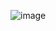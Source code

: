 ![image](https://github.com/rabby-hasan-dev/ph-university-part-2/assets/121727861/4643eaef-9add-4571-9006-a2bc6b2e6264)
